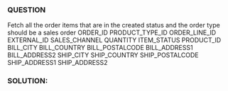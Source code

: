 ### QUESTION

Fetch all the order items that are in the created status and the order type should be a sales order
    ORDER_ID
    PRODUCT_TYPE_ID
    ORDER_LINE_ID
    EXTERNAL_ID
    SALES_CHANNEL
    QUANTITY
    ITEM_STATUS 
    PRODUCT_ID
    BILL_CITY
    BILL_COUNTRY
    BILL_POSTALCODE
    BILL_ADDRESS1
    BILL_ADDRESS2
    SHIP_CITY
    SHIP_COUNTRY
    SHIP_POSTALCODE
    SHIP_ADDRESS1
    SHIP_ADDRESS2


### SOLUTION:

```sql



```

